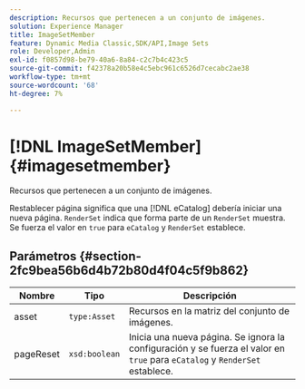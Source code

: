 ```yaml
---
description: Recursos que pertenecen a un conjunto de imágenes.
solution: Experience Manager
title: ImageSetMember
feature: Dynamic Media Classic,SDK/API,Image Sets
role: Developer,Admin
exl-id: f0857d98-be79-40a6-8a84-c2c7b4c423c5
source-git-commit: f42378a20b58e4c5ebc961c6526d7cecabc2ae38
workflow-type: tm+mt
source-wordcount: '68'
ht-degree: 7%

---
```


# [!DNL ImageSetMember]{#imagesetmember}

Recursos que pertenecen a un conjunto de imágenes.

Restablecer página significa que una [!DNL eCatalog] debería iniciar una nueva página. `RenderSet` indica que forma parte de un `RenderSet` muestra. Se fuerza el valor en `true` para `eCatalog` y `RenderSet` establece.

## Parámetros {#section-2fc9bea56b6d4b72b80d4f04c5f9b862}

| Nombre | Tipo | Descripción |
|---|---|---|
| asset | `type:Asset` | Recursos en la matriz del conjunto de imágenes. |
| pageReset | `xsd:boolean` | Inicia una nueva página. Se ignora la configuración y se fuerza el valor en `true` para `eCatalog` y `RenderSet` establece. |
